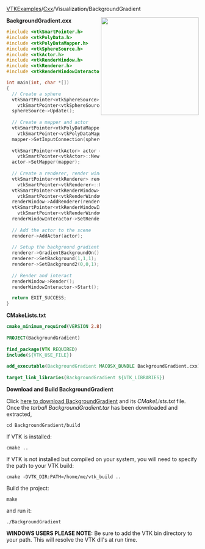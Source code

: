 [VTKExamples](Home)/[Cxx](Cxx)/Visualization/BackgroundGradient

<img align="right" src="https://github.com/lorensen/VTKExamples/raw/master/Testing/Baseline/Visualization/TestBackgroundGradient.png" width="256" />

**BackgroundGradient.cxx**
```c++
#include <vtkSmartPointer.h>
#include <vtkPolyData.h>
#include <vtkPolyDataMapper.h>
#include <vtkSphereSource.h>
#include <vtkActor.h>
#include <vtkRenderWindow.h>
#include <vtkRenderer.h>
#include <vtkRenderWindowInteractor.h>

int main(int, char *[])
{
  // Create a sphere
  vtkSmartPointer<vtkSphereSource> sphereSource = 
    vtkSmartPointer<vtkSphereSource>::New();
  sphereSource->Update();
  
  // Create a mapper and actor
  vtkSmartPointer<vtkPolyDataMapper> mapper = 
    vtkSmartPointer<vtkPolyDataMapper>::New();
  mapper->SetInputConnection(sphereSource->GetOutputPort());
 
  vtkSmartPointer<vtkActor> actor = 
    vtkSmartPointer<vtkActor>::New();
  actor->SetMapper(mapper);
 
  // Create a renderer, render window, and interactor
  vtkSmartPointer<vtkRenderer> renderer = 
    vtkSmartPointer<vtkRenderer>::New();
  vtkSmartPointer<vtkRenderWindow> renderWindow = 
    vtkSmartPointer<vtkRenderWindow>::New();
  renderWindow->AddRenderer(renderer);
  vtkSmartPointer<vtkRenderWindowInteractor> renderWindowInteractor = 
    vtkSmartPointer<vtkRenderWindowInteractor>::New();
  renderWindowInteractor->SetRenderWindow(renderWindow);
 
  // Add the actor to the scene
  renderer->AddActor(actor);
  
  // Setup the background gradient
  renderer->GradientBackgroundOn();
  renderer->SetBackground(1,1,1);
  renderer->SetBackground2(0,0,1);
 
  // Render and interact
  renderWindow->Render();
  renderWindowInteractor->Start();

  return EXIT_SUCCESS;
}
```
**CMakeLists.txt**
```cmake
cmake_minimum_required(VERSION 2.8)
 
PROJECT(BackgroundGradient)
 
find_package(VTK REQUIRED)
include(${VTK_USE_FILE})
 
add_executable(BackgroundGradient MACOSX_BUNDLE BackgroundGradient.cxx)
 
target_link_libraries(BackgroundGradient ${VTK_LIBRARIES})
```

**Download and Build BackgroundGradient**

Click [here to download BackgroundGradient](https://github.com/lorensen/VTKWikiExamplesTarballs/raw/master/BackgroundGradient.tar) and its *CMakeLists.txt* file.
Once the *tarball BackgroundGradient.tar* has been downloaded and extracted,
```
cd BackgroundGradient/build 
```
If VTK is installed:
```
cmake ..
```
If VTK is not installed but compiled on your system, you will need to specify the path to your VTK build:
```
cmake -DVTK_DIR:PATH=/home/me/vtk_build ..
```
Build the project:
```
make
```
and run it:
```
./BackgroundGradient
```
**WINDOWS USERS PLEASE NOTE:** Be sure to add the VTK bin directory to your path. This will resolve the VTK dll's at run time.

